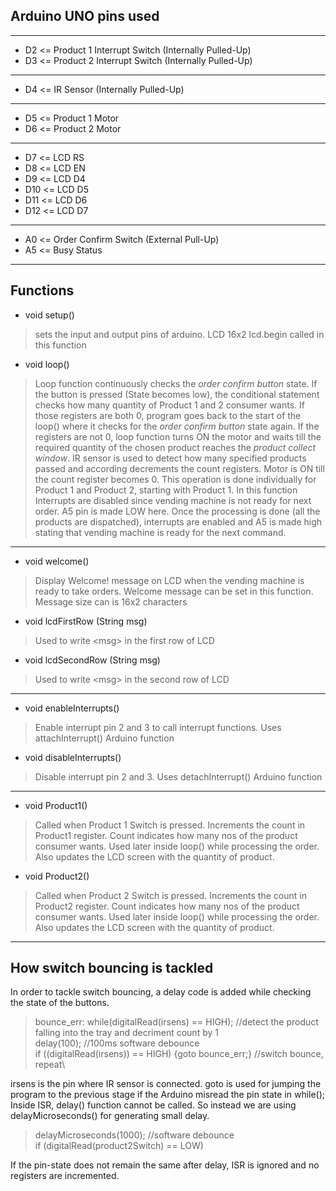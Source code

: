 ## Arduino UNO pins used
---
* D2 <= Product 1 Interrupt Switch (Internally Pulled-Up)
* D3 <= Product 2 Interrupt Switch (Internally Pulled-Up)
---
* D4 <= IR Sensor (Internally Pulled-Up)
---
* D5 <= Product 1 Motor
* D6 <= Product 2 Motor
---
* D7 <= LCD RS
* D8 <= LCD EN
* D9 <= LCD D4
* D10 <= LCD D5
* D11 <= LCD D6
* D12 <= LCD D7
---
* A0 <= Order Confirm Switch (External Pull-Up)
* A5 <= Busy Status
---
## Functions ##
* void setup()
> sets the input and output pins of arduino. LCD 16x2 lcd.begin called in this function
* void loop()
> Loop function continuously checks the *order confirm button* state. If the button is pressed (State becomes low), the conditional statement checks how many quantity of Product 1 and 2 consumer wants. If those registers are both 0, program goes back to the start of the loop() where it checks for the *order confirm button* state again. If the registers are not 0, loop function turns ON the motor and waits till the required quantity of the chosen product reaches the *product collect window*. IR sensor is used to detect how many specified products passed and according decrements the count registers. Motor is ON till the count register becomes 0. This operation is done individually for Product 1 and Product 2, starting with Product 1. In this function Interrupts are disabled since vending machine is not ready for next order. A5 pin is made LOW here. Once the processing is done (all the products are dispatched), interrupts are enabled and A5 is made high stating that vending machine is ready for the next command.
---
* void welcome()
> Display Welcome! message on LCD when the vending machine is ready to take orders. Welcome message can be set in this function. Message size can is 16x2 characters
* void lcdFirstRow (String msg)
> Used to write \<msg\>  in the first row of LCD
* void lcdSecondRow (String msg)
> Used to write \<msg\>  in the second row of LCD
---
* void enableInterrupts()
> Enable interrupt pin 2 and 3 to call interrupt functions. Uses attachInterrupt() Arduino function
* void disableInterrupts()
> Disable interrupt pin 2 and 3. Uses detachInterrupt() Arduino function
---
* void Product1()
> Called when Product 1 Switch is pressed. Increments the count in Product1 register. Count indicates how many nos of the product consumer wants. Used later inside loop() while processing the order. Also updates the LCD screen with the quantity of product.
* void Product2()
>Called when Product 2 Switch is pressed. Increments the count in Product2 register. Count indicates how many nos of the product consumer wants. Used later inside loop() while processing the order. Also updates the LCD screen with the quantity of product.
---
## How switch bouncing is tackled ##
In order to tackle switch bouncing, a delay code is added while checking the state of the buttons. 
> bounce_err: while(digitalRead(irsens) == HIGH); //detect the product falling into the tray and decriment count by 1\
              delay(100); //100ms software debounce\
              if ((digitalRead(irsens)) == HIGH) {goto bounce_err;} //switch bounce, repeat\ 

irsens is the pin where IR sensor is connected. goto is used for jumping the program to the previous stage if the Arduino misread the pin state in while();
Inside ISR, delay() function cannot be called. So instead we are using delayMicroseconds() for generating small delay.
> delayMicroseconds(1000); //software debounce\
  if (digitalRead(product2Switch) == LOW)
 
 If the pin-state does not remain the same after delay, ISR is ignored and no registers are incremented.
